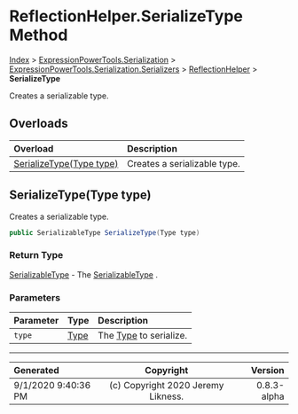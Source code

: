 ﻿# ReflectionHelper.SerializeType Method

[Index](../index.md) > [ExpressionPowerTools.Serialization](ExpressionPowerTools.Serialization.a.md) > [ExpressionPowerTools.Serialization.Serializers](ExpressionPowerTools.Serialization.Serializers.n.md) > [ReflectionHelper](ExpressionPowerTools.Serialization.Serializers.ReflectionHelper.cs.md) > **SerializeType**

Creates a serializable type.

## Overloads

| Overload | Description |
| :-- | :-- |
| [SerializeType(Type type)](#serializetypetype-type) | Creates a serializable type. |
## SerializeType(Type type)

Creates a serializable type.

```csharp
public SerializableType SerializeType(Type type)
```

### Return Type

 [SerializableType](ExpressionPowerTools.Serialization.Serializers.SerializableType.cs.md)  - The [SerializableType](ExpressionPowerTools.Serialization.Serializers.SerializableType.cs.md) .

### Parameters

| Parameter | Type | Description |
| :-- | :-- | :-- |
| `type` | [Type](https://docs.microsoft.com/dotnet/api/system.type) | The [Type](https://docs.microsoft.com/dotnet/api/system.type) to serialize. |



---

| Generated | Copyright | Version |
| :-- | :-: | --: |
| 9/1/2020 9:40:36 PM | (c) Copyright 2020 Jeremy Likness. | 0.8.3-alpha |
